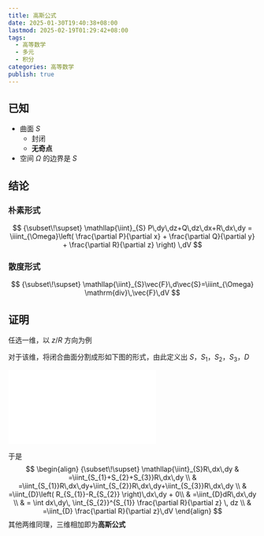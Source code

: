 ```yaml
---
title: 高斯公式
date: 2025-01-30T19:40:38+08:00
lastmod: 2025-02-19T01:29:42+08:00
tags:
  - 高等数学
  - 多元
  - 积分
categories: 高等数学
publish: true
---
```


## 已知

- 曲面 $S$
	- 封闭
	- **无奇点**
- 空间 $\Omega$ 的边界是 $S$

## 结论

### 朴素形式
$$
{\subset\!\supset} \mathllap{\iint}_{S} P\,dy\,dz+Q\,dz\,dx+R\,dx\,dy = \iiint_{\Omega}\left( \frac{\partial P}{\partial x} + \frac{\partial Q}{\partial y} + \frac{\partial R}{\partial z} \right) \,dV
$$

### 散度形式

$$
{\subset\!\supset} \mathllap{\iint}_{S}\vec{F}\,d\vec{S}=\iiint_{\Omega} \mathrm{div}\,\vec{F}\,dV
$$

## 证明

任选一维，以 $z$/$R$ 方向为例

对于该维，将闭合曲面分割成形如下图的形式，由此定义出 $S$，$S_{1}$，$S_{2}$，$S_{3}$，$D$

![高等数学 北大版 第三版 下册 (李忠 周建莹) (Z-Library), p.147](../%E9%AB%98%E6%95%B0%E4%B8%8B/%E9%AB%98%E7%AD%89%E6%95%B0%E5%AD%A6%20%E5%8C%97%E5%A4%A7%E7%89%88%20%E7%AC%AC%E4%B8%89%E7%89%88%20%E4%B8%8B%E5%86%8C%20(%E6%9D%8E%E5%BF%A0%20%E5%91%A8%E5%BB%BA%E8%8E%B9)%20(Z-Library).pdf.md#page147andrect240358385520andcolornote)

于是
$$
\begin{align}
{\subset\!\supset} \mathllap{\iint}_{S}R\,dx\,dy & =\iint_{S_{1}+S_{2}+S_{3}}R\,dx\,dy \\
 & =\iint_{S_{1}}R\,dx\,dy+\iint_{S_{2}}R\,dx\,dy+\iint_{S_{3}}R\,dx\,dy \\
 & =\iint_{D}\left( R_{S_{1}}-R_{S_{2}} \right)\,dx\,dy + 0\\
 & =\iint_{D}dR\,dx\,dy \\
 & = \int dx\,dy\, \int_{S_{2}}^{S_{1}} \frac{\partial R}{\partial z} \, dz \\
 & =\iint_{D} \frac{\partial R}{\partial z}\,dV
\end{align}
$$
其他两维同理，三维相加即为**高斯公式**
